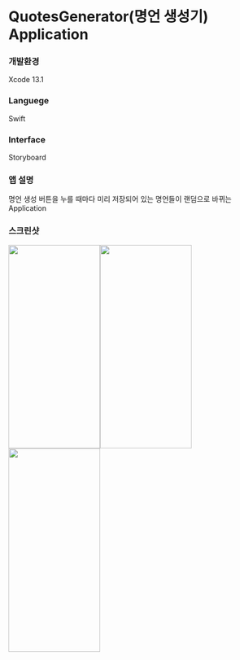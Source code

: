 # QuotesGenerator(명언 생성기) Application  
### 개발환경  
Xcode 13.1  
### Languege  
Swift  
### Interface  
Storyboard  
### 앱 설명  
명언 생성 버튼을 누를 때마다 미리 저장되어 있는 명언들이 랜덤으로 바뀌는 Application  
### 스크린샷  
<img src="https://user-images.githubusercontent.com/57060443/147471986-930bef73-a339-42b0-836f-683857ce1182.PNG" width="180" height="400"/><img src="https://user-images.githubusercontent.com/57060443/147471980-67b680f1-9d8d-4199-b833-1217e6fdd24f.PNG" width="180" height="400"/><img src="https://user-images.githubusercontent.com/57060443/147471984-3b747e2f-ffa3-4719-a745-634c9855f2c8.PNG" width="180" height="400"/>
